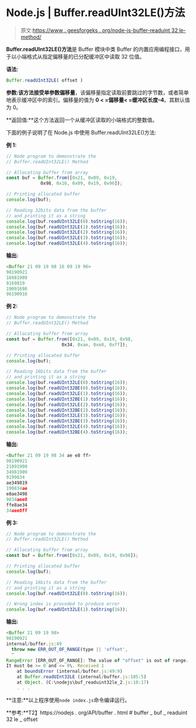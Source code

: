 # Node.js | Buffer.readUInt32LE()方法

> 原文:[https://www . geesforgeks . org/node-js-buffer-readuint 32 le-method/](https://www.geeksforgeeks.org/node-js-buffer-readuint32le-method/)

**Buffer.readUInt32LE()方法**是 Buffer 模块中类 Buffer 的内置应用编程接口，用于以小端格式从指定偏移量的已分配缓冲区中读取 32 位值。

**语法:**

```js
Buffer.readUInt32LE( offset )
```

**参数:**该方法接受单参数**偏移量**，该偏移量指定读取前要跳过的字节数，或者简单地表示缓冲区中的索引。偏移量的值为 **0 < =偏移量< =缓冲区长度–4**。其默认值为 0。

**返回值:**这个方法返回一个从缓冲区读取的小端格式的整数值。

下面的例子说明了在 Node.js 中使用 Buffer.readUInt32LE()方法:

**例 1:**

```js
// Node program to demonstrate the  
// Buffer.readUInt32LE() Method

// Allocating buffer from array
const buf = Buffer.from([0x21, 0x09, 0x19,
             0x98, 0x16, 0x09, 0x19, 0x96]);

// Printing allocated buffer
console.log(buf);

// Reading 32bits data from the buffer
// and printing it as a string
console.log(buf.readUInt32LE(0).toString(16));
console.log(buf.readUInt32LE(1).toString(16));
console.log(buf.readUInt32LE(2).toString(16));
console.log(buf.readUInt32LE(3).toString(16));
console.log(buf.readUInt32LE(4).toString(16));
```

**输出:**

```js
<Buffer 21 09 19 98 16 09 19 96>
98190921
16981909
9169819
19091698
96190916

```

**例 2:**

```js
// Node program to demonstrate the  
// Buffer.readUInt32LE() Method

// Allocating buffer from array
const buf = Buffer.from([0x21, 0x09, 0x19, 0x98,
                     0x34, 0xae, 0xe8, 0xff]);

// Printing allocated buffer
console.log(buf);

// Reading 16bits data from the buffer
// and printing it as a string
console.log(buf.readUInt32LE(0).toString(16));
console.log(buf.readUInt32BE(0).toString(16));
console.log(buf.readUInt32LE(1).toString(16));
console.log(buf.readUInt32BE(1).toString(16));
console.log(buf.readUInt32LE(2).toString(16));
console.log(buf.readUInt32BE(2).toString(16));
console.log(buf.readUInt32LE(3).toString(16));
console.log(buf.readUInt32BE(3).toString(16));
console.log(buf.readUInt32LE(4).toString(16));
console.log(buf.readUInt32BE(4).toString(16));
```

**输出:**

```js
<Buffer 21 09 19 98 34 ae e8 ff>
98190921
21091998
34981909
9199834
ae349819
199834ae
e8ae3498
9834aee8
ffe8ae34
34aee8ff

```

**例 3:**

```js
// Node program to demonstrate the  
// Buffer.readUInt32LE() Method

// Allocating buffer from array
const buf = Buffer.from([0x21, 0x09, 0x19, 0x98]);

// Printing allocated buffer
console.log(buf);

// Reading 16bits data from the buffer
// and printing it as a string
console.log(buf.readUInt32LE(0).toString(16));

// Wrong index is provoded to produce error
console.log(buf.readUInt32LE(1).toString(16));
```

**输出:**

```js
<Buffer 21 09 19 98>
98190921
internal/buffer.js:49
  throw new ERR_OUT_OF_RANGE(type || 'offset',
  ^
RangeError [ERR_OUT_OF_RANGE]: The value of "offset" is out of range. 
It must be >= 0 and <= 0\. Received 1
    at boundsError (internal/buffer.js:49:9)
    at Buffer.readUInt32LE (internal/buffer.js:105:5)
    at Object. (C:\nodejs\buf_readuint32le_2.js:10:17)
    . . .

```

**注意:**以上程序使用`node index.js`命令编译运行。

**参考:**T2】https://nodejs . org/API/buffer . html # buffer _ buf _ readuint 32 le _ offset